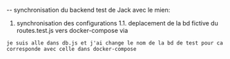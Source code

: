-- synchronisation du backend test de Jack avec le mien:
1. synchronisation des configurations
1.1. deplacement de la bd fictive du routes.test.js vers docker-compose via
```
je suis alle dans db.js et j'ai change le nom de la bd de test pour ca corresponde avec celle dans docker-compose
```


